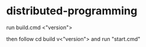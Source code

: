 # distributed-programming

run build.cmd <"version">

then follow cd build v<"version"> and run "start.cmd"